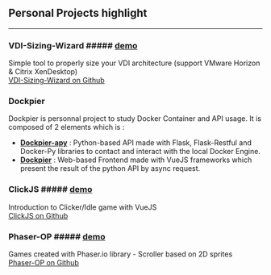 ## Personal Projects highlight
---

### VDI-Sizing-Wizard ##### [demo](https://tduval.github.io/VDI-Sizing-Wizard/)
Simple tool to properly size your VDI architecture (support VMware Horizon & Citrix XenDesktop)  
[VDI-Sizing-Wizard on Github](https://tduval.github.io/VDI-Sizing-Wizard/)


### Dockpier
Dockpier is personnal project to study Docker Container and API usage.
It is composed of 2 elements which is :
- [**Dockpier-apy**](https://github.com/tduval/Dockpier-apy) : Python-based API made with Flask, Flask-Restful and Docker-Py libraries to contact and interact with the local Docker Engine.
- [**Dockpier**](https://github.com/tduval/Dockpier) : Web-based Frontend made with VueJS frameworks which present the result of the python API by async request.


### ClickJS ##### [demo](https://tduval.github.io/ClickJS/)
Introduction to Clicker/Idle game with VueJS  
[ClickJS on Github](https://github.com/tduval/ClickJS/)


### Phaser-OP ##### [demo](https://tduval.github.io/Phaser-OP/)
Games created with Phaser.io library - Scroller based on 2D sprites  
[Phaser-OP on Github](https://github.com/tduval/Phaser-OP/)
